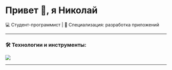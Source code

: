 # Привет 👋, я Николай  

💻 Студент-программист | 🚀 Специализация: разработка приложений  

---

### 🛠️ Технологии и инструменты:
<p align="left">
  <img src="https://skillicons.dev/icons?i=html,css,js,ts,react,nodejs,express,mongodb,python,java,flutter,dart,unity,git,github,vscode" />
</p>

---
